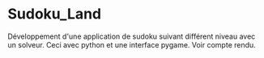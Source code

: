 # Sudoku_Land
Développement d'une application de sudoku suivant différent niveau avec un solveur. Ceci avec python et une interface pygame. 
Voir compte rendu.
